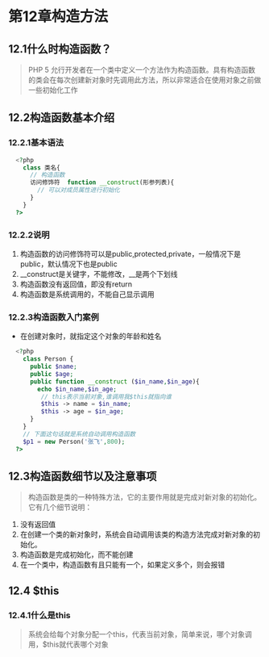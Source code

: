 # 第12章构造方法
## 12.1什么时构造函数？
> PHP 5 允行开发者在一个类中定义一个方法作为构造函数。具有构造函数的类会在每次创建新对象时先调用此方法，所以非常适合在使用对象之前做一些初始化工作
## 12.2构造函数基本介绍
### 12.2.1基本语法
```php
  <?php
    class 类名{
      // 构造函数
      访问修饰符  function __construct(形参列表){
        // 可以对成员属性进行初始化
      }
    }  
  ?>
```
### 12.2.2说明
1. 构造函数的访问修饰符可以是public,protected,private，一般情况下是public，默认情况下也是public
2. __construct是关键字，不能修改，__是两个下划线
3. 构造函数没有返回值，即没有return
4. 构造函数是系统调用的，不能自己显示调用
### 12.2.3构造函数入门案例
+ 在创建对象时，就指定这个对象的年龄和姓名
```php
  <?php
    class Person {
      public $name;
      public $age;
      public function __construct ($in_name,$in_age){
        echo $in_name,$in_age;
         // this表示当前对象,谁调用我$this就指向谁
         $this -> name = $in_name;
         $this -> age = $in_age;
      }
    }
    // 下面这句话就是系统自动调用构造函数
    $p1 = new Person('张飞',800);  
  ?>
```
## 12.3构造函数细节以及注意事项
> 构造函数是类的一种特殊方法，它的主要作用就是完成对新对象的初始化。它有几个细节说明：
1. 没有返回值
2. 在创建一个类的新对象时，系统会自动调用该类的构造方法完成对新对象的初始化。
3. 构造函数是完成初始化，而不能创建
4. 在一个类中，构造函数有且只能有一个，如果定义多个，则会报错
## 12.4 $this
### 12.4.1什么是this
> 系统会给每个对象分配一个this，代表当前对象，简单来说，哪个对象调用，$this就代表哪个对象
